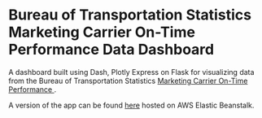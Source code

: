# Bureau of Transportation Statistics Marketing Carrier On-Time Performance Data Dashboard

A dashboard built using Dash, Plotly Express on Flask for visualizing data from the Bureau of Transportation Statistics [Marketing Carrier On-Time Performance ](https://www.transtats.bts.gov/).

A version of the app can be found <a href="http://airlinesdash-env-1.eba-nhpskh9g.us-east-1.elasticbeanstalk.com/" target="_blank">here</a> hosted on AWS Elastic Beanstalk.
